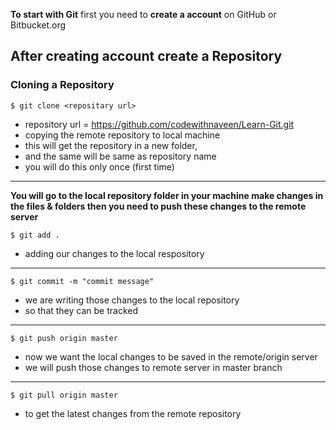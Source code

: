 **To start with Git** first you need to **create a account** on GitHub or Bitbucket.org

After creating account create a **Repository**
---

### Cloning a Repository

`$ git clone <repositary url>`

+ repository url = https://github.com/codewithnaveen/Learn-Git.git
+ copying the remote repository to local machine
+ this will get the repository in a new folder,
+ and the same will be same as repository name
+ you will do this only once (first time)
---

**You will go to the local repository folder in your machine make changes in the files & folders then you need to push these changes to the remote server**

`$ git add .`

+ adding our changes to the local respository
---

`$ git commit -m "commit message"`

+ we are writing those changes to the local repository
+ so that they can be tracked
---

`$ git push origin master`

+ now we want the local changes to be saved in the remote/origin server
+ we will push those changes to remote server in master branch
---

`$ git pull origin master`

+ to get the latest changes from the remote repository




